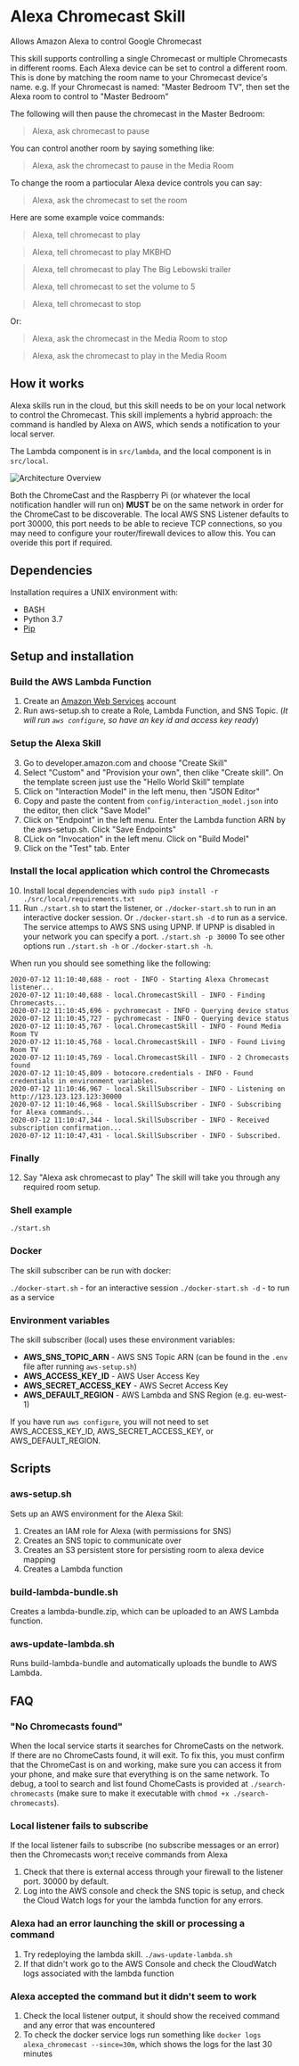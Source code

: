 # Alexa Chromecast Skill

Allows Amazon Alexa to control Google Chromecast

This skill supports controlling a single Chromecast or multiple Chromecasts in different rooms.
Each Alexa device can be set to control a different room. This is done by matching the room name to your Chromecast device's name.
e.g. If your Chromecast is named: "Master Bedroom TV", then set the Alexa room to control to "Master Bedroom"

The following will then pause the chromecast in the Master Bedroom: 
> Alexa, ask chromecast to pause

You can control another room by saying something like:
> Alexa, ask the chromecast to pause in the Media Room

To change the room a partiocular Alexa device controls you can say:
> Alexa, ask the chromecast to set the room

Here are some example voice commands:

> Alexa, tell chromecast to play

> Alexa, tell chromecast to play MKBHD

> Alexa, tell chromecast to play The Big Lebowski trailer
>
> Alexa, tell chromecast to set the volume to 5

> Alexa, tell chromecast to stop

Or:

> Alexa, ask the chromecast in the Media Room to stop

> Alexa, ask the chromecast to play in the Media Room

## How it works

Alexa skills run in the cloud, but this skill needs to be on your local network to control the Chromecast.
This skill implements a hybrid approach: the command is handled by Alexa on AWS, which sends a notification to your local server.

The Lambda component is in `src/lambda`, and the local component is in `src/local`.

![Architecture Overview](docs/diagram.jpg "Architecture Overview")

Both the ChromeCast and the Raspberry Pi (or whatever the local notification handler will run on) **MUST** be on the same network in order for the ChromeCast to be discoverable.
The local AWS SNS Listener defaults to port 30000, this port needs to be able to recieve TCP connections, so you may need to configure your router/firewall devices to allow this.
You can overide this port if required.

## Dependencies

Installation requires a UNIX environment with:

- BASH
- Python 3.7
- [Pip](https://pip.pypa.io/en/stable/installing/)

## Setup and installation

### Build the AWS Lambda Function
1. Create an [Amazon Web Services](http://aws.amazon.com/) account
2. Run aws-setup.sh to create a Role, Lambda Function, and SNS Topic. (*It will run `aws configure`, so have an key id and access key ready*)
### Setup the Alexa Skill
3. Go to developer.amazon.com and choose "Create Skill"
4. Select "Custom" and "Provision your own", then clike "Create skill". On the template screen just use the "Hello World Skill" template
5. Click on "Interaction Model" in the left menu, then "JSON Editor"
6. Copy and paste the content from `config/interaction_model.json` into the editor, then click "Save Model"
7. Click on "Endpoint" in the left menu. Enter the Lambda function ARN by the aws-setup.sh. Click "Save Endpoints"
8. CLick on "Invocation" in the left menu. Click on "Build Model"
9. Click on the "Test" tab. Enter 
### Install the local application which control the Chromecasts
10. Install local dependencies with `sudo pip3 install -r ./src/local/requirements.txt`
11. Run `./start.sh` to start the listener, or `./docker-start.sh` to run in an interactive docker session. Or `./docker-start.sh -d` to run as a service.
The service attemps to AWS SNS using UPNP. If UPNP is disabled in your network you can specify a port. `./start.sh -p 30000`
To see other options run `./start.sh -h` or `./docker-start.sh -h`.

When run you should see something like the following:
```
2020-07-12 11:10:40,688 - root - INFO - Starting Alexa Chromecast listener...
2020-07-12 11:10:40,688 - local.ChromecastSkill - INFO - Finding Chromecasts...
2020-07-12 11:10:45,696 - pychromecast - INFO - Querying device status
2020-07-12 11:10:45,727 - pychromecast - INFO - Querying device status
2020-07-12 11:10:45,767 - local.ChromecastSkill - INFO - Found Media Room TV
2020-07-12 11:10:45,768 - local.ChromecastSkill - INFO - Found Living Room TV
2020-07-12 11:10:45,769 - local.ChromecastSkill - INFO - 2 Chromecasts found
2020-07-12 11:10:45,809 - botocore.credentials - INFO - Found credentials in environment variables.
2020-07-12 11:10:46,967 - local.SkillSubscriber - INFO - Listening on http://123.123.123.123:30000
2020-07-12 11:10:46,968 - local.SkillSubscriber - INFO - Subscribing for Alexa commands...
2020-07-12 11:10:47,344 - local.SkillSubscriber - INFO - Received subscription confirmation...
2020-07-12 11:10:47,431 - local.SkillSubscriber - INFO - Subscribed.
```
### Finally
12. Say "Alexa ask chromecast to play"
The skill will take you through any required room setup.

### Shell example

  `./start.sh`

### Docker

The skill subscriber can be run with docker:

`./docker-start.sh` - for an interactive session
`./docker-start.sh -d` - to run as a service

### Environment variables

The skill subscriber (local) uses these environment variables:

- **AWS_SNS_TOPIC_ARN** - AWS SNS Topic ARN (can be found in the `.env` file after running `aws-setup.sh`)
- **AWS_ACCESS_KEY_ID** - AWS User Access Key
- **AWS_SECRET_ACCESS_KEY** - AWS Secret Access Key
- **AWS_DEFAULT_REGION** - AWS Lambda and SNS Region (e.g. eu-west-1)

If you have run `aws configure`, you will not need to set AWS_ACCESS_KEY_ID, AWS_SECRET_ACCESS_KEY, or AWS_DEFAULT_REGION.

## Scripts

### aws-setup.sh

Sets up an AWS environment for the Alexa Skil:

1. Creates an IAM role for Alexa (with permissions for SNS)
2. Creates an SNS topic to communicate over
3. Creates an S3 persistent store for persisting room to alexa device mapping 
4. Creates a Lambda function

### build-lambda-bundle.sh

Creates a lambda-bundle.zip, which can be uploaded to an AWS Lambda function.

### aws-update-lambda.sh

Runs build-lambda-bundle and automatically uploads the bundle to AWS Lambda.


## FAQ

### "No Chromecasts found"
When the local service starts it searches for ChromeCasts on the network. If there are no ChromeCasts found, it will exit.
To fix this, you must confirm that the ChromeCast is on and working, make sure you can access it from your phone, and make sure that everything is on the same network.
To debug, a tool to search and list found ChomeCasts is provided at `./search-chromecasts` (make sure to make it executable with `chmod +x ./search-chromecasts`).

### Local listener fails to subscribe
If the local listener fails to subscribe (no subscribe messages or an error) then the Chromecasts won;t receive commands from Alexa
1. Check that there is external access through your firewall to the listener port. 30000 by default.
2. Log into the AWS console and check the SNS topic is setup, and check the Cloud Watch logs for your the lambda function for any errors.

### Alexa had an error launching the skill or processing a command
1. Try redeploying the lambda skill. `./aws-update-lambda.sh`
2. If that didn't work go to the AWS Console and check the CloudWatch logs associated with the lambda function

### Alexa accepted the command but it didn't seem to work
1. Check the local listener output, it should show the received command and any error that was encountered
2. To check the docker service logs run something like `docker logs alexa_chromecast --since=30m`, which shows the logs for the last 30 minutes

